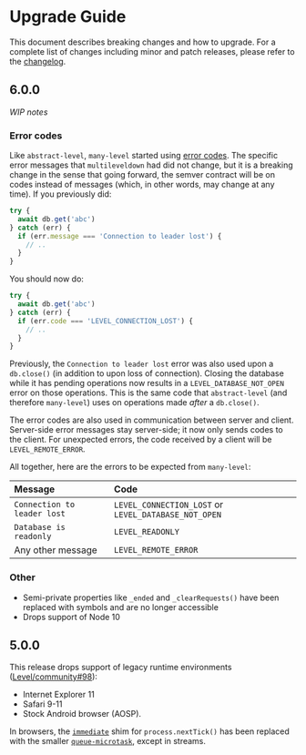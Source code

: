 # Upgrade Guide

This document describes breaking changes and how to upgrade. For a complete list of changes including minor and patch releases, please refer to the [changelog](CHANGELOG.md).

## 6.0.0

_WIP notes_

### Error codes

Like `abstract-level`, `many-level` started using [error codes](https://github.com/Level/abstract-level#errors). The specific error messages that `multileveldown` had did not change, but it is a breaking change in the sense that going forward, the semver contract will be on codes instead of messages (which, in other words, may change at any time). If you previously did:

```js
try {
  await db.get('abc')
} catch (err) {
  if (err.message === 'Connection to leader lost') {
    // ..
  }
}
```

You should now do:

```js
try {
  await db.get('abc')
} catch (err) {
  if (err.code === 'LEVEL_CONNECTION_LOST') {
    // ..
  }
}
```

Previously, the `Connection to leader lost` error was also used upon a `db.close()` (in addition to upon loss of connection). Closing the database while it has pending operations now results in a `LEVEL_DATABASE_NOT_OPEN` error on those operations. This is the same code that `abstract-level` (and therefore `many-level`) uses on operations made _after_ a `db.close()`.

The error codes are also used in communication between server and client. Server-side error messages stay server-side; it now only sends codes to the client. For unexpected errors, the code received by a client will be `LEVEL_REMOTE_ERROR`.

All together, here are the errors to be expected from `many-level`:

| Message                     | Code                                                 |
|:----------------------------|:-----------------------------------------------------|
| `Connection to leader lost` | `LEVEL_CONNECTION_LOST` or `LEVEL_DATABASE_NOT_OPEN` |
| `Database is readonly`      | `LEVEL_READONLY`                                     |
| Any other message           | `LEVEL_REMOTE_ERROR`                                 |

### Other

- Semi-private properties like `_ended` and `_clearRequests()` have been replaced with symbols and are no longer accessible
- Drops support of Node 10

## 5.0.0

This release drops support of legacy runtime environments ([Level/community#98](https://github.com/Level/community/issues/98)):

- Internet Explorer 11
- Safari 9-11
- Stock Android browser (AOSP).

In browsers, the [`immediate`](https://github.com/calvinmetcalf/immediate) shim for `process.nextTick()` has been replaced with the smaller [`queue-microtask`](https://github.com/feross/queue-microtask), except in streams.

